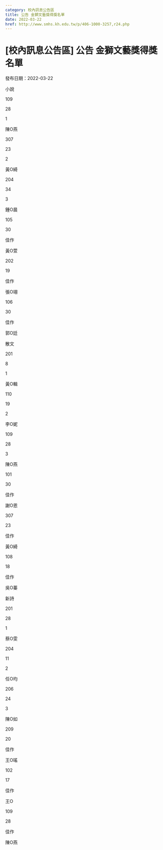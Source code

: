 ```yaml
---
category: 校內訊息公告區
title: 公告 金獅文藝獎得獎名單
date: 2022-03-22
href: http://www.smhs.kh.edu.tw/p/406-1000-3257,r24.php
---
```


# [校內訊息公告區] 公告 金獅文藝獎得獎名單

發布日期：2022-03-22

小說

109

28

1

陳O燕

307

23

2

黃O綺

204

34

3

鍾O晨

105

30

佳作

黃O萱

202

19

佳作

張O翊

106

30

佳作

郭O廷

散文

201

8

1

黃O輯

110

19

2

李O妮

109

28

3

陳O燕

101

30

佳作

謝O恩

307

23

佳作

黃O綺

108

18

佳作

吳O蓁

新詩

201

28

1

蔡O雯

204

11

2

任O均

206

24

3

陳O如

209

20

佳作

王O瑤

102

17

佳作

王O

109

28

佳作

陳O燕

